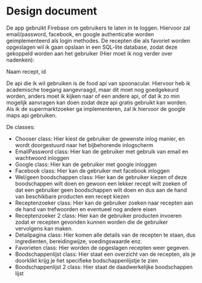 # Design document

De app gebruikt Firebase om gebruikers te laten in te loggen. Hiervoor zal email/password, facebook, 
en google authenticatie worden geimplementeerd als login methodes. De recepten die als favoriet worden opgeslagen
wil ik gaan opslaan in een SQL-lite database, zodat deze gekoppeld worden aan het gebruiker (Hier moet ik nog verder over nadenken):

Naam recept, id 

De api die ik wil gebruiken is de food api van spoonacular. Hiervoor heb ik academische toegang aangevraagd, maar 
dit moet nog goedgekeurd worden, anders moet ik kijken naar of een andere api, of dat ik zo min mogelijk aanvragen 
kan doen zodat deze api gratis gebruikt kan worden. 
Als ik de supermarktzoeker ga implementeren, zal ik hiervoor de google maps api gebruiken.

De classes:
- Chooser class: Hier kiest de gebruiker de gewenste inlog manier, en wordt doorgestuurd naar het bijbehorende inlogscherm
- EmailPassword class: Hier kan de gebruiker met gebruik van email en wachtwoord inloggen
- Google class: Hier kan de gebruiker met google inloggen
- Facebook class: Hier kan de gebruiker met facebook inloggen
- Wel/geen boodschappen class: Hier kan de gebruiker kiezen of deze boodschappen wilt doen en gewoon een lekker recept wilt zoeken
							 of dat een gebruiker geen boodschappen wilt doen en dus aan de hand van beschikbare producten een recept kiezen
- Receptenzoeker class: Hier kan de gebruiker zoeken naar recepten aan de hand van trefwoorden en eventueel nog andere eisen
- Receptenzoeker 2 class: Hier kan de gebruiker producten invoeren zodat er recepten gevonden kunnen worden die de gebruiker vervolgens kan maken.
- Detailpagina class: Hier komen alle details van de recepten te staan, dus ingredienten, bereidingwijze, voedingswaarde enz.
- Favorieten class: Hier worden de opgeslagen recepten weer gegeven.
- Boodschappenlijst class: Hier staat een overzicht van de recepten, als je doorklikt krijg je het specifieke bodschappenlijstje te zien
- Boodschappenlijst 2 class: Hier staat de daadwerkelijke boodschappen lijst

